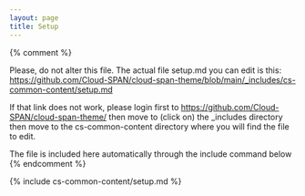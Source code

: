 ```yaml
---
layout: page
title: Setup
---
```

{% comment %}

Please, do not alter this file. The actual file setup.md you can edit is this:
https://github.com/Cloud-SPAN/cloud-span-theme/blob/main/_includes/cs-common-content/setup.md

If that link does not work, please login first to https://github.com/Cloud-SPAN/cloud-span-theme/
then move to (click on) the _includes directory
then move to the cs-common-content directory where you will find the file to edit.

The file is included here automatically through the include command below
{% endcomment %}

{% include cs-common-content/setup.md %}
